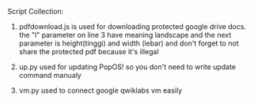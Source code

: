 Script Collection:

1. pdfdownload.js 
is used for downloading protected google drive docs. 
the "l" parameter on line 3 have meaning landscape and 
the next parameter is height(tinggi) and width (lebar)
and don't forget to not share the protected pdf because it's illegal

2. up.py
used for updating PopOS! so you don't need to write update command 
manualy

3. vm.py
used to connect google qwiklabs vm easily
